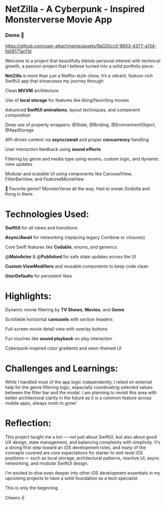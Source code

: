 # NetZilla - A Cyberpunk - Inspired Monsterverse Movie App

### Demo 🎥 
https://github.com/user-attachments/assets/9a020cc0-8653-4377-a134-fa08171acf1d

Welcome to a project that beautifully blends personal interest with technical growth, a passion project that I believe turned into a solid portfolio piece.


**NetZilla** is more than just a Netflix-style clone, it’s a vibrant, feature-rich SwiftUI app that showcases my journey through:

Clean **MVVM** architecture

Use of **local storage** for features like liking/favoriting movies

Advanced **SwiftUI animations**, layout techniques, and component composition

Deep use of property wrappers: @State, @Binding, @EnvironmentObject, @AppStorage

API-driven content via **async/await** and proper **concurrency** handling

User interaction feedback using **sound effects**

Filtering by genre and media type using enums, custom logic, and dynamic view updates

Modular and scalable UI using components like CarouselView, FilterBarView, and FeaturedMovieView

🎥 Favorite genre? MonsterVerse all the way. Had to sneak Godzilla and Kong in there.


# Technologies Used:

**SwiftUI** for all views and transitions

**Async/Await** for networking (replacing legacy Combine or closures)

Core Swift features like **Codable**, enums, and generics

@**MainActor** & @**Published** for safe state updates across the UI

**Custom ViewModifiers** and reusable components to keep code clean

**UserDefaults** for persistent likes


# Highlights:

Dynamic movie filtering by **TV Shows**, **Movies**, and **Genre**

Scrollable horizontal **carousels** with section headers

Full-screen movie detail view with overlay buttons

Fun touches like **sound playback** on play interaction

Cyberpunk-inspired color gradients and neon-themed UI


# Challenges and Learnings:

While I handled most of the app logic independently, I relied on external help for the genre filtering logic, especially coordinating selected values between the filter bar and the modal. I am planning to revisit this area with better architectural clarity in the future as it is a common feature across mobile apps, always room to grow!

# Reflection:

This project taught me a ton — not just about SwiftUI, but also about good UX design, state management, and balancing complexity with simplicity.
It’s a strong first step toward an iOS development roles, and many of the concepts covered are core expectations for starter to mid-level iOS positions — such as local storage, architectural patterns, reactive UI, async networking, and modular SwiftUI design.

I'm excited to dive even deeper into other iOS development essentials in my upcoming projects to have a solid foundation as a tech specialist

This is only the beginning.

Cheers ✌️
